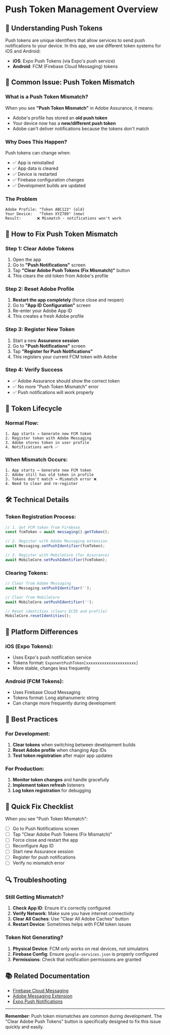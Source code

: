 # Push Token Management Overview

## 🔑 Understanding Push Tokens

Push tokens are unique identifiers that allow services to send push notifications to your device. In this app, we use different token systems for iOS and Android:

- **iOS**: Expo Push Tokens (via Expo's push service)
- **Android**: FCM (Firebase Cloud Messaging) tokens

## 🚨 Common Issue: Push Token Mismatch

### What is a Push Token Mismatch?

When you see **"Push Token Mismatch"** in Adobe Assurance, it means:
- Adobe's profile has stored an **old push token**
- Your device now has a **new/different push token**
- Adobe can't deliver notifications because the tokens don't match

### Why Does This Happen?

Push tokens can change when:
- ✅ App is reinstalled
- ✅ App data is cleared
- ✅ Device is restarted
- ✅ Firebase configuration changes
- ✅ Development builds are updated

### The Problem
```
Adobe Profile: "Token ABC123" (old)
Your Device:   "Token XYZ789" (new)
Result:       ❌ Mismatch - notifications won't work
```

## 🔧 How to Fix Push Token Mismatch

### Step 1: Clear Adobe Tokens
1. Open the app
2. Go to **"Push Notifications"** screen
3. Tap **"Clear Adobe Push Tokens (Fix Mismatch)"** button
4. This clears the old token from Adobe's profile

### Step 2: Reset Adobe Profile
1. **Restart the app completely** (force close and reopen)
2. Go to **"App ID Configuration"** screen
3. Re-enter your Adobe App ID
4. This creates a fresh Adobe profile

### Step 3: Register New Token
1. Start a new **Assurance session**
2. Go to **"Push Notifications"** screen
3. Tap **"Register for Push Notifications"**
4. This registers your current FCM token with Adobe

### Step 4: Verify Success
- ✅ Adobe Assurance should show the correct token
- ✅ No more "Push Token Mismatch" error
- ✅ Push notifications will work properly

## 🔄 Token Lifecycle

### Normal Flow:
```
1. App starts → Generate new FCM token
2. Register token with Adobe Messaging
3. Adobe stores token in user profile
4. Notifications work ✅
```

### When Mismatch Occurs:
```
1. App starts → Generate new FCM token
2. Adobe still has old token in profile
3. Tokens don't match → Mismatch error ❌
4. Need to clear and re-register
```

## 🛠️ Technical Details

### Token Registration Process:
```typescript
// 1. Get FCM token from Firebase
const fcmToken = await messaging().getToken();

// 2. Register with Adobe Messaging extension
await Messaging.setPushIdentifier(fcmToken);

// 3. Register with MobileCore (for Assurance)
await MobileCore.setPushIdentifier(fcmToken);
```

### Clearing Tokens:
```typescript
// Clear from Adobe Messaging
await Messaging.setPushIdentifier('');

// Clear from MobileCore
await MobileCore.setPushIdentifier('');

// Reset identities (clears ECID and profile)
MobileCore.resetIdentities();
```

## 📱 Platform Differences

### iOS (Expo Tokens):
- Uses Expo's push notification service
- Tokens format: `ExponentPushToken[xxxxxxxxxxxxxxxxxxxxxx]`
- More stable, changes less frequently

### Android (FCM Tokens):
- Uses Firebase Cloud Messaging
- Tokens format: Long alphanumeric string
- Can change more frequently during development

## 🎯 Best Practices

### For Development:
1. **Clear tokens** when switching between development builds
2. **Reset Adobe profile** when changing App IDs
3. **Test token registration** after major app updates

### For Production:
1. **Monitor token changes** and handle gracefully
2. **Implement token refresh** listeners
3. **Log token registration** for debugging

## 🚀 Quick Fix Checklist

When you see "Push Token Mismatch":

- [ ] Go to Push Notifications screen
- [ ] Tap "Clear Adobe Push Tokens (Fix Mismatch)"
- [ ] Force close and restart the app
- [ ] Reconfigure App ID
- [ ] Start new Assurance session
- [ ] Register for push notifications
- [ ] Verify no mismatch error

## 🔍 Troubleshooting

### Still Getting Mismatch?
1. **Check App ID**: Ensure it's correctly configured
2. **Verify Network**: Make sure you have internet connectivity
3. **Clear All Caches**: Use "Clear All Adobe Caches" button
4. **Restart Device**: Sometimes helps with FCM token issues

### Token Not Generating?
1. **Physical Device**: FCM only works on real devices, not simulators
2. **Firebase Config**: Ensure `google-services.json` is properly configured
3. **Permissions**: Check that notification permissions are granted

## 📚 Related Documentation

- [Firebase Cloud Messaging](https://firebase.google.com/docs/cloud-messaging)
- [Adobe Messaging Extension](https://developer.adobe.com/client-sdks/documentation/messaging/)
- [Expo Push Notifications](https://docs.expo.dev/push-notifications/overview/)

---

**Remember**: Push token mismatches are common during development. The "Clear Adobe Push Tokens" button is specifically designed to fix this issue quickly and easily.

